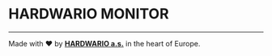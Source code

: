# HARDWARIO MONITOR

---

Made with ❤️ by [**HARDWARIO a.s.**](https://www.hardwario.com) in the heart of Europe.
